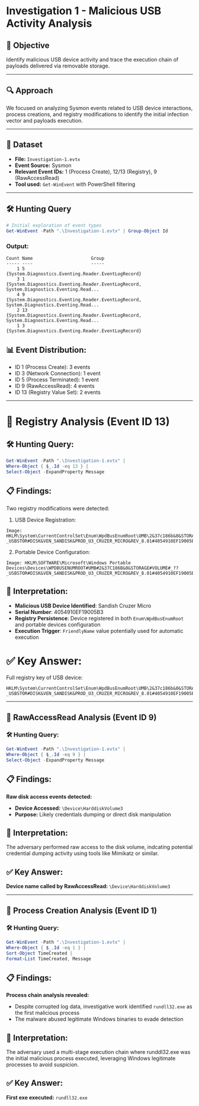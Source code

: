# Investigation 1 - Malicious USB Activity Analysis

## 📝 Objective
Identify malicious USB device activity and trace the execution chain of payloads delivered via removable storage.

---

## 🔍 Approach
We focused on analyzing Sysmon events related to USB device interactions, process creations, and registry modifications to identify the initial infection vector and payloads execution.

---

## 📁 Dataset
- **File:** `Investigation-1.evtx`
- **Event Source:** Sysmon
- **Relevant Event IDs:** 1 (Process Create), 12/13 (Registry), 9 (RawAccessRead)
- **Tool used:** `Get-WinEvent` with PowerShell filtering

---

## 🛠️ Hunting Query

```powershell
# Initial exploration of event types
Get-WinEvent -Path ".\Investigation-1.evtx" | Group-Object Id
```

### Output:
```text
Count Name                      Group
----- ----                      -----
    1 5                         {System.Diagnostics.Eventing.Reader.EventLogRecord}
    3 1                         {System.Diagnostics.Eventing.Reader.EventLogRecord, System.Diagnostics.Eventing.Read...
    4 9                         {System.Diagnostics.Eventing.Reader.EventLogRecord, System.Diagnostics.Eventing.Read...
    2 13                        {System.Diagnostics.Eventing.Reader.EventLogRecord, System.Diagnostics.Eventing.Read...
    1 3                         {System.Diagnostics.Eventing.Reader.EventLogRecord}
```

## 📊 Event Distribution:
- ID 1 (Process Create): 3 events
- ID 3 (Network Connection): 1 event
- ID 5 (Process Terminated): 1 event
- ID 9 (RawAccessRead): 4 events
- ID 13 (Registry Value Set): 2 events

---

# 🔎 Registry Analysis (Event ID 13)

## 🛠️ Hunting Query:

```powershell
Get-WinEvent -Path ".\Investigation-1.evtx" |
Where-Object { $_.Id -eq 13 } |
Select-Object -ExpandProperty Message
```

## 📋 Findings:
Two registry modifications were detected:

1. USB Device Registration:
```text
Image: HKLM\System\CurrentControlSet\Enum\WpdBusEnumRoot\UMB\2&37c186b&0&STORAGE#VOLUME#_??_USBSTOR#DISK&VEN_SANDISK&PROD_U3_CRUZER_MICRO&REV_8.01#4054910EF19005B3&0#\FriendlyName
```

2. Portable Device Configuration:
```text
Image: HKLM\SOFTWARE\Microsoft\Windows Portable Devices\Devices\WPDBUSENUMROOT#UMB#2&37C186B&0&STORAGE#VOLUME#_??_USBSTOR#DISK&VEN_SANDISK&PROD_U3_CRUZER_MICRO&REV_8.01#4054910EF19005B3&0#\FriendlyName

```

## 🧩 Interpretation:
- **Malicious USB Device Identified**: Sandish Cruzer Micro
- **Serial Number**: 4054910EF19005B3
- **Registry Persistence**: Device registered in both `Enum\WpdBusEnumRoot` and portable devices configuration
- **Execution Trigger**: `FriendlyName` value potentially used for automatic execution

# ✅ Key Answer:
Full registry key of USB device:

```text
HKLM\System\CurrentControlSet\Enum\WpdBusEnumRoot\UMB\2&37c186b&0&STORAGE#VOLUME#_??_USBSTOR#DISK&VEN_SANDISK&PROD_U3_CRUZER_MICRO&REV_8.01#4054910EF19005B3&0#
```

---

## 🔎 RawAccessRead Analysis (Event ID 9)

### 🛠️ Hunting Query:
```powershell
Get-WinEvent -Path ".\Investigation-1.evtx" | 
Where-Object { $_.Id -eq 9 } |
Select-Object -ExpandProperty Message
```

## 📋 Findings:
**Raw disk access events detected:**
- **Device Accessed:** `\Device\HarddiskVolume3`
- **Purpose:** Likely credentials dumping or direct disk manipulation

## 🧩 Interpretation:
The adversary performed raw access to the disk volume, indcating potential credential dumping activity using tools like Mimikatz or similar.

## ✅ Key Answer:
**Device name called by RawAccessRead:** `\Device\HarddiskVolume3`

---

## 🔎 Process Creation Analysis (Event ID 1)

### 🛠️ Hunting Query:
```powershell
Get-WinEvent -Path ".\Investigation-1.evtx" | 
Where-Object { $_.Id -eq 1 } |
Sort-Object TimeCreated |
Format-List TimeCreated, Message
```

## 📋 Findings:
**Process chain analysis revealed:**
- Despite corrupted log data, investigative work identified `rundll32.exe` as the first malicious process
- The malware abused legitimate Windows binaries to evade detection

## 🧩 Interpretation:
The adversary used a multi-stage execution chain where runddl32.exe was the initial malicious process executed, leveraging Windows legitimate processes to avoid suspicion.

## ✅ Key Answer:
**First exe executed:** `rundll32.exe`






